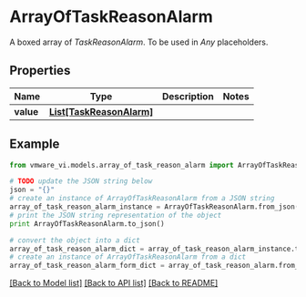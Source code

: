 # ArrayOfTaskReasonAlarm

A boxed array of *TaskReasonAlarm*. To be used in *Any* placeholders. 

## Properties
Name | Type | Description | Notes
------------ | ------------- | ------------- | -------------
**value** | [**List[TaskReasonAlarm]**](TaskReasonAlarm.md) |  | 

## Example

```python
from vmware_vi.models.array_of_task_reason_alarm import ArrayOfTaskReasonAlarm

# TODO update the JSON string below
json = "{}"
# create an instance of ArrayOfTaskReasonAlarm from a JSON string
array_of_task_reason_alarm_instance = ArrayOfTaskReasonAlarm.from_json(json)
# print the JSON string representation of the object
print ArrayOfTaskReasonAlarm.to_json()

# convert the object into a dict
array_of_task_reason_alarm_dict = array_of_task_reason_alarm_instance.to_dict()
# create an instance of ArrayOfTaskReasonAlarm from a dict
array_of_task_reason_alarm_form_dict = array_of_task_reason_alarm.from_dict(array_of_task_reason_alarm_dict)
```
[[Back to Model list]](../README.md#documentation-for-models) [[Back to API list]](../README.md#documentation-for-api-endpoints) [[Back to README]](../README.md)



